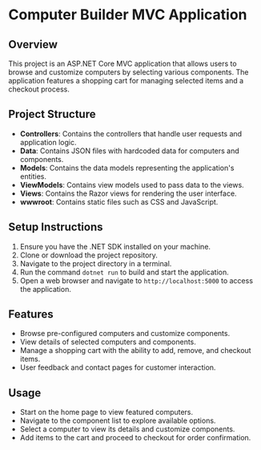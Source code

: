 # Computer Builder MVC Application

## Overview
This project is an ASP.NET Core MVC application that allows users to browse and customize computers by selecting various components. The application features a shopping cart for managing selected items and a checkout process.

## Project Structure
- **Controllers**: Contains the controllers that handle user requests and application logic.
- **Data**: Contains JSON files with hardcoded data for computers and components.
- **Models**: Contains the data models representing the application's entities.
- **ViewModels**: Contains view models used to pass data to the views.
- **Views**: Contains the Razor views for rendering the user interface.
- **wwwroot**: Contains static files such as CSS and JavaScript.

## Setup Instructions
1. Ensure you have the .NET SDK installed on your machine.
2. Clone or download the project repository.
3. Navigate to the project directory in a terminal.
4. Run the command `dotnet run` to build and start the application.
5. Open a web browser and navigate to `http://localhost:5000` to access the application.

## Features
- Browse pre-configured computers and customize components.
- View details of selected computers and components.
- Manage a shopping cart with the ability to add, remove, and checkout items.
- User feedback and contact pages for customer interaction.

## Usage
- Start on the home page to view featured computers.
- Navigate to the component list to explore available options.
- Select a computer to view its details and customize components.
- Add items to the cart and proceed to checkout for order confirmation.

